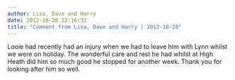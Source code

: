 ```yaml
---
author: Lisa, Dave and Harry
date: 2012-10-28 22:16:32
title: "Comment from Lisa, Dave and Harry | 2012-10-28"
---
```

Looie had recently had an injury when we had to leave him with Lynn whilst we were on holiday. The wonderful care and rest he had whilst at High Heath did him so much good he stopped for another week. Thank you for looking after him so well.

